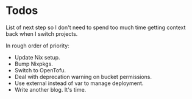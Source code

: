 # Todos

List of next step so I don't need to spend too much time getting context back
when I switch projects.

In rough order of priority:

- Update Nix setup.
- Bump Nixpkgs.
- Switch to OpenTofu.
- Deal with deprecation warning on bucket permissions.
- Use external instead of var to manage deployment.
- Write another blog. It's time.
